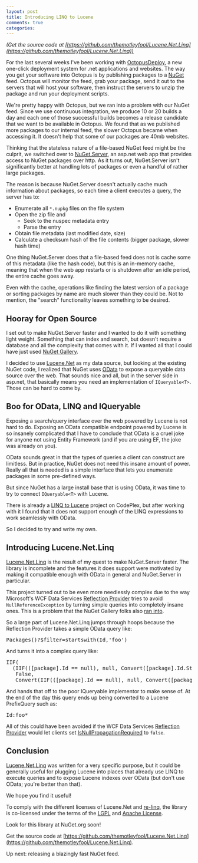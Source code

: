 ```yaml
---
layout: post
title: Introducing LINQ to Lucene
comments: true
categories: 
---
```


_(Get the source code at [https://github.com/themotleyfool/Lucene.Net.Linq](https://github.com/themotleyfool/Lucene.Net.Linq))_

For the last several weeks I've been working with [OctopusDeploy](http://octopusdeploy.com/), a new one-click deployment
system for .net applications and websites. The way you get your software into Octopus is by publishing packages to
a [NuGet](http://nuget.org/) feed. Octopus will monitor the feed, grab your package, send it out to the servers that will
host your software, then instruct the servers to unzip the package and run your deployment scripts.

We're pretty happy with Octopus, but we ran into a problem with our NuGet feed. Since we use continuous integration, we
produce 10 or 20 builds a day and each one of those successful builds becomes a release candidate that we want to be
available in Octopus. We found that as we published more packages to our internal feed, the slower Octopus became when
accessing it. It doesn't help that some of our packages are 40mb websites.

Thinking that the stateless nature of a file-based NuGet feed might be the culprit, we switched over to
[NuGet.Server](https://nuget.org/packages/NuGet.Server), an asp.net web app that provides access to NuGet packages over http.
As it turns out, NuGet.Server isn't significantly better at handling lots of packages or even a handful of rather large packages.

The reason is because NuGet.Server doesn't actually cache much information about packages, so each time a client executes a query,
the server has to:

* Enumerate all <code>*.nupkg</code> files on the file system
* Open the zip file and
    * Seek to the nuspec metadata entry
	* Parse the entry
* Obtain file metadata (last modified date, size)
* Calculate a checksum hash of the file contents (bigger package, slower hash time)

One thing NuGet.Server does that a file-based feed does not is cache some of this metadata (like the hash code), but this
is an in-memory cache, meaning that when the web app restarts or is shutdown after an idle period, the entire cache goes away.

Even with the cache, operations like finding the latest version of a package or sorting packages by name are much slower than
they could be. Not to mention, the "search" functionality leaves something to be desired.

## Hooray for Open Source ##

I set out to make NuGet.Server faster and I wanted to do it with something light weight. Something that can index and search,
but doesn't require a database and all the complexity that comes with it. If I wanted all that I could have just used
[NuGet Gallery](https://github.com/NuGet/NuGetGallery).

I decided to use [Lucene.Net](http://incubator.apache.org/lucene.net/) as my data source, but looking at the existing NuGet code,
I realized that NuGet uses [OData](http://www.odata.org) to expose a queryable data source over the web. That sounds nice and all,
but in the server side in asp.net, that basically means you need an implementation of <code>IQueryable&lt;T&gt;</code>. Those can
be hard to come by.

## Boo for OData, LINQ and IQueryable ##

Exposing a search/query interface over the web powered by Lucene is not hard to do. Exposing an OData compatible endpoint powered
by Lucene is so insanely complicated that I have to conclude that OData is a cruel joke for anyone not using Entity Framework (and
if you are using EF, the joke was already on you).

OData sounds great in that the types of queries a client can construct are limitless. But in practice, NuGet does not need this
insane amount of power. Really all that is needed is a simple interface that lets you enumerate packages in some pre-defined
ways.

But since NuGet has a large install base that is using OData, it was time to try to connect <code>IQueryable&lt;T&gt;</code> with Lucene.

There is already a [LINQ to Lucene](http://linqtolucene.codeplex.com/) project on CodePlex, but after working with it I found that
it does not support enough of the LINQ expressions to work seamlessly with OData.

So I decided to try and write my own.

## Introducing Lucene.Net.Linq ##

[Lucene.Net.Linq](https://github.com/themotleyfool/Lucene.Net.Linq) is the result of my quest to make NuGet.Server faster.
The library is incomplete and the features it does support were motivated by making it compatible enough with OData in general
and NuGet.Server in particular.

This project turned out to be even more needlessly complex due to the way Microsoft's WCF Data Services [Reflection Provider](http://msdn.microsoft.com/en-us/library/dd723653.aspx)
tries to avoid <code>NullReferenceException</code> by turning simple queries into completely insane ones. This is a problem that the
NuGet Gallery folks also [ran into](http://blog.davidebbo.com/2011/08/how-odata-quirk-killed-nuget-server.html).

So a large part of Lucene.Net.Linq jumps through hoops because the Reflection Provider takes a simple OData query like:

<pre>
Packages()?$filter=startswith(Id,'foo')
</pre>

And turns it into a complex query like:

<pre>
IIF(
  (IIF(([package].Id == null), null, Convert([package].Id.StartsWith("r"))) == null),
   False,
   Convert(IIF(([package].Id == null), null, Convert([package].Id.StartsWith("foo")))))
</pre>

And hands that off to the poor IQueryable implementor to make sense of. At the end of the
day this query ends up being converted to a Lucene PrefixQuery such as:

<pre>
Id:foo*
</pre>

All of this could have been avoided if the WCF Data Services [Reflection Provider](http://msdn.microsoft.com/en-us/library/dd723653.aspx)
would let clients set [IsNullPropagationRequired](http://msdn.microsoft.com/en-us/library/system.data.services.providers.idataservicequeryprovider.isnullpropagationrequired.aspx)
to <code>false</code>.

## Conclusion ##

[Lucene.Net.Linq](https://github.com/themotleyfool/Lucene.Net.Linq) was written for a very specific purpose,
but it could be generally useful for plugging Lucene into
places that already use LINQ to execute queries and to expose Lucene indexes over OData (but don't use OData; you're better than that).

We hope you find it useful!

To comply with the different licenses of Lucene.Net and [re-linq](http://relinq.codeplex.com/), the library is co-licensed under the
terms of the [LGPL](http://www.gnu.org/licenses/lgpl-2.1-standalone.html)
and [Apache License](http://www.apache.org/licenses/LICENSE-2.0).

Look for this library at NuGet.org soon!

Get the source code at [https://github.com/themotleyfool/Lucene.Net.Linq](https://github.com/themotleyfool/Lucene.Net.Linq).

Up next: releasing a blazingly fast NuGet feed.

